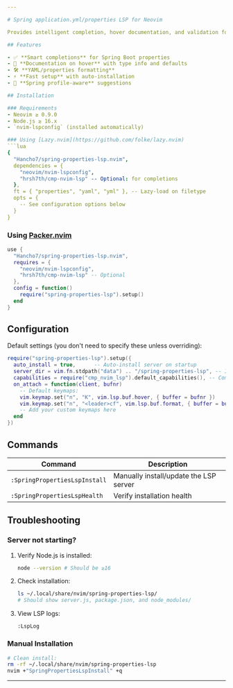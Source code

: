 ```yaml
---

# Spring application.yml/properties LSP for Neovim

Provides intelligent completion, hover documentation, and validation for Spring Boot configuration files (`application.properties`/`application.yml`).

## Features

- ✅ **Smart completions** for Spring Boot properties
- 📝 **Documentation on hover** with type info and defaults
- 🛠 **YAML/properties formatting**
- ⚡ **Fast setup** with auto-installation
- 🌿 **Spring profile-aware** suggestions

## Installation

### Requirements
- Neovim ≥ 0.9.0
- Node.js ≥ 16.x
- `nvim-lspconfig` (installed automatically)

### Using [Lazy.nvim](https://github.com/folke/lazy.nvim)
```lua
{
  "Hancho7/spring-properties-lsp.nvim",
  dependencies = {
    "neovim/nvim-lspconfig",
    "hrsh7th/cmp-nvim-lsp" -- Optional: for completions
  },
  ft = { "properties", "yaml", "yml" }, -- Lazy-load on filetype
  opts = {
    -- See configuration options below
  }
}
```

### Using [Packer.nvim](https://github.com/wbthomason/packer.nvim)
```lua
use {
  "Hancho7/spring-properties-lsp.nvim",
  requires = {
    "neovim/nvim-lspconfig",
    "hrsh7th/cmp-nvim-lsp" -- Optional
  },
  config = function()
    require("spring-properties-lsp").setup()
  end
}
```

## Configuration
Default settings (you don't need to specify these unless overriding):
```lua
require("spring-properties-lsp").setup({
  auto_install = true,      -- Auto-install server on startup
  server_dir = vim.fn.stdpath("data") .. "/spring-properties-lsp", -- Install location
  capabilities = require("cmp_nvim_lsp").default_capabilities(), -- Completions
  on_attach = function(client, bufnr)
    -- Default keymaps:
    vim.keymap.set("n", "K", vim.lsp.buf.hover, { buffer = bufnr })
    vim.keymap.set("n", "<leader>cf", vim.lsp.buf.format, { buffer = bufnr })
    -- Add your custom keymaps here
  end
})
```

## Commands
| Command                     | Description                          |
|-----------------------------|--------------------------------------|
| `:SpringPropertiesLspInstall` | Manually install/update the LSP server |
| `:SpringPropertiesLspHealth` | Verify installation health           |

## Troubleshooting

### Server not starting?
1. Verify Node.js is installed:
   ```bash
   node --version # Should be ≥16
   ```
2. Check installation:
   ```bash
   ls ~/.local/share/nvim/spring-properties-lsp/
   # Should show server.js, package.json, and node_modules/
   ```
3. View LSP logs:
   ```vim
   :LspLog
   ```

### Manual Installation
```bash
# Clean install:
rm -rf ~/.local/share/nvim/spring-properties-lsp
nvim +"SpringPropertiesLspInstall" +q
```

---
```

